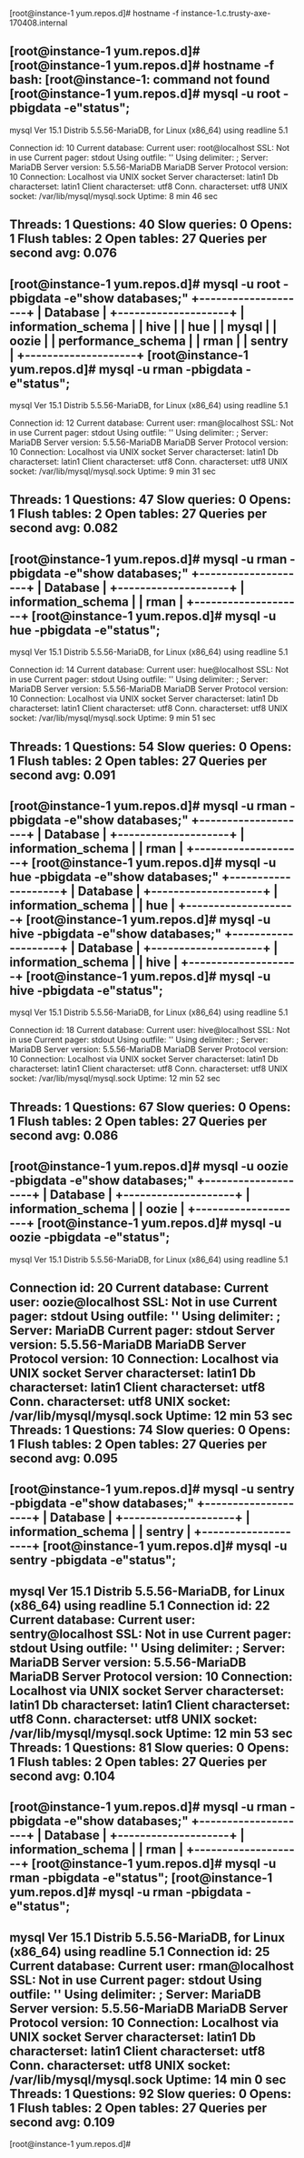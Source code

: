 
[root@instance-1 yum.repos.d]# hostname -f
instance-1.c.trusty-axe-170408.internal

[root@instance-1 yum.repos.d]# [root@instance-1 yum.repos.d]# hostname -f
bash: [root@instance-1: command not found
[root@instance-1 yum.repos.d]# mysql -u root -pbigdata -e"status";
--------------
mysql  Ver 15.1 Distrib 5.5.56-MariaDB, for Linux (x86_64) using readline 5.1

Connection id:          10
Current database:
Current user:           root@localhost
SSL:                    Not in use
Current pager:          stdout
Using outfile:          ''
Using delimiter:        ;
Server:                 MariaDB
Server version:         5.5.56-MariaDB MariaDB Server
Protocol version:       10
Connection:             Localhost via UNIX socket
Server characterset:    latin1
Db     characterset:    latin1
Client characterset:    utf8
Conn.  characterset:    utf8
UNIX socket:            /var/lib/mysql/mysql.sock
Uptime:                 8 min 46 sec

Threads: 1  Questions: 40  Slow queries: 0  Opens: 1  Flush tables: 2  Open tables: 27  Queries per second avg: 0.076
--------------

[root@instance-1 yum.repos.d]# mysql -u root -pbigdata -e"show databases;"
+--------------------+
| Database           |
+--------------------+
| information_schema |
| hive               |
| hue                |
| mysql              |
| oozie              |
| performance_schema |
| rman               |
| sentry             |
+--------------------+
[root@instance-1 yum.repos.d]# mysql -u rman -pbigdata -e"status";
--------------
mysql  Ver 15.1 Distrib 5.5.56-MariaDB, for Linux (x86_64) using readline 5.1

Connection id:          12
Current database:
Current user:           rman@localhost
SSL:                    Not in use
Current pager:          stdout
Using outfile:          ''
Using delimiter:        ;
Server:                 MariaDB
Server version:         5.5.56-MariaDB MariaDB Server
Protocol version:       10
Connection:             Localhost via UNIX socket
Server characterset:    latin1
Db     characterset:    latin1
Client characterset:    utf8
Conn.  characterset:    utf8
UNIX socket:            /var/lib/mysql/mysql.sock
Uptime:                 9 min 31 sec

Threads: 1  Questions: 47  Slow queries: 0  Opens: 1  Flush tables: 2  Open tables: 27  Queries per second avg: 0.082
--------------

[root@instance-1 yum.repos.d]# mysql -u rman -pbigdata -e"show databases;"
+--------------------+
| Database           |
+--------------------+
| information_schema |
| rman               |
+--------------------+
[root@instance-1 yum.repos.d]# mysql -u hue -pbigdata -e"status";
--------------
mysql  Ver 15.1 Distrib 5.5.56-MariaDB, for Linux (x86_64) using readline 5.1

Connection id:          14
Current database:
Current user:           hue@localhost
SSL:                    Not in use
Current pager:          stdout
Using outfile:          ''
Using delimiter:        ;
Server:                 MariaDB
Server version:         5.5.56-MariaDB MariaDB Server
Protocol version:       10
Connection:             Localhost via UNIX socket
Server characterset:    latin1
Db     characterset:    latin1
Client characterset:    utf8
Conn.  characterset:    utf8
UNIX socket:            /var/lib/mysql/mysql.sock
Uptime:                 9 min 51 sec

Threads: 1  Questions: 54  Slow queries: 0  Opens: 1  Flush tables: 2  Open tables: 27  Queries per second avg: 0.091
--------------

[root@instance-1 yum.repos.d]# mysql -u rman -pbigdata -e"show databases;"
+--------------------+
| Database           |
+--------------------+
| information_schema |
| rman               |
+--------------------+
[root@instance-1 yum.repos.d]# mysql -u hue -pbigdata -e"show databases;"
+--------------------+
| Database           |
+--------------------+
| information_schema |
| hue                |
+--------------------+
[root@instance-1 yum.repos.d]# mysql -u hive -pbigdata -e"show databases;"
+--------------------+
| Database           |
+--------------------+
| information_schema |
| hive               |
+--------------------+
[root@instance-1 yum.repos.d]# mysql -u hive -pbigdata -e"status";
--------------
mysql  Ver 15.1 Distrib 5.5.56-MariaDB, for Linux (x86_64) using readline 5.1

Connection id:          18
Current database:
Current user:           hive@localhost
SSL:                    Not in use
Current pager:          stdout
Using outfile:          ''
Using delimiter:        ;
Server:                 MariaDB
Server version:         5.5.56-MariaDB MariaDB Server
Protocol version:       10
Connection:             Localhost via UNIX socket
Server characterset:    latin1
Db     characterset:    latin1
Client characterset:    utf8
Conn.  characterset:    utf8
UNIX socket:            /var/lib/mysql/mysql.sock
Uptime:                 12 min 52 sec

Threads: 1  Questions: 67  Slow queries: 0  Opens: 1  Flush tables: 2  Open tables: 27  Queries per second avg: 0.086
--------------

[root@instance-1 yum.repos.d]# mysql -u oozie -pbigdata -e"show databases;"
+--------------------+
| Database           |
+--------------------+
| information_schema |
| oozie              |
+--------------------+
[root@instance-1 yum.repos.d]# mysql -u oozie -pbigdata -e"status";
--------------
mysql  Ver 15.1 Distrib 5.5.56-MariaDB, for Linux (x86_64) using readline 5.1

Connection id:          20
Current database:
Current user:           oozie@localhost
SSL:                    Not in use
Current pager:          stdout
Using outfile:          ''
Using delimiter:        ;
Server:                 MariaDB
Current pager:          stdout
Server version:         5.5.56-MariaDB MariaDB Server
Protocol version:       10
Connection:             Localhost via UNIX socket
Server characterset:    latin1
Db     characterset:    latin1
Client characterset:    utf8
Conn.  characterset:    utf8
UNIX socket:            /var/lib/mysql/mysql.sock
Uptime:                 12 min 53 sec
Threads: 1  Questions: 74  Slow queries: 0  Opens: 1  Flush tables: 2  Open tables: 27  Queries per second avg: 0.095
--------------
[root@instance-1 yum.repos.d]# mysql -u sentry -pbigdata -e"show databases;"
+--------------------+
| Database           |
+--------------------+
| information_schema |
| sentry             |
+--------------------+
[root@instance-1 yum.repos.d]# mysql -u sentry -pbigdata -e"status";
--------------
mysql  Ver 15.1 Distrib 5.5.56-MariaDB, for Linux (x86_64) using readline 5.1
Connection id:          22
Current database:
Current user:           sentry@localhost
SSL:                    Not in use
Current pager:          stdout
Using outfile:          ''
Using delimiter:        ;
Server:                 MariaDB
Server version:         5.5.56-MariaDB MariaDB Server
Protocol version:       10
Connection:             Localhost via UNIX socket
Server characterset:    latin1
Db     characterset:    latin1
Client characterset:    utf8
Conn.  characterset:    utf8
UNIX socket:            /var/lib/mysql/mysql.sock
Uptime:                 12 min 53 sec
Threads: 1  Questions: 81  Slow queries: 0  Opens: 1  Flush tables: 2  Open tables: 27  Queries per second avg: 0.104
--------------
[root@instance-1 yum.repos.d]# mysql -u rman -pbigdata -e"show databases;"
+--------------------+
| Database           |
+--------------------+
| information_schema |
| rman               |
+--------------------+
[root@instance-1 yum.repos.d]# mysql -u rman -pbigdata -e"status";
[root@instance-1 yum.repos.d]# mysql -u rman -pbigdata -e"status";
--------------
mysql  Ver 15.1 Distrib 5.5.56-MariaDB, for Linux (x86_64) using readline 5.1
Connection id:          25
Current database:
Current user:           rman@localhost
SSL:                    Not in use
Current pager:          stdout
Using outfile:          ''
Using delimiter:        ;
Server:                 MariaDB
Server version:         5.5.56-MariaDB MariaDB Server
Protocol version:       10
Connection:             Localhost via UNIX socket
Server characterset:    latin1
Db     characterset:    latin1
Client characterset:    utf8
Conn.  characterset:    utf8
UNIX socket:            /var/lib/mysql/mysql.sock
Uptime:                 14 min 0 sec
Threads: 1  Questions: 92  Slow queries: 0  Opens: 1  Flush tables: 2  Open tables: 27  Queries per second avg: 0.109
--------------
[root@instance-1 yum.repos.d]# 